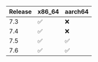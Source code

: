 

| Release | x86_64  | aarch64 |
|---------|---------|---------|
| 7.3     |  ✅     | ❌   |
| 7.4     |  ✅     | ❌   |
| 7.5     |  ✅     | ✅   |
| 7.6     |  ✅     | ✅   |




